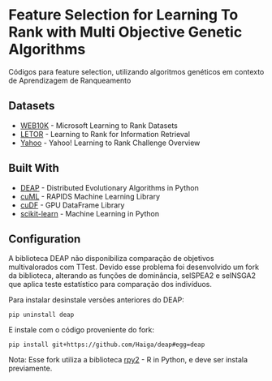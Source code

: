 # Feature Selection for Learning To Rank with Multi Objective Genetic Algorithms

Códigos para feature selection, utilizando algoritmos genéticos em contexto de Aprendizagem de Ranqueamento


## Datasets

* [WEB10K](https://www.microsoft.com/en-us/research/project/mslr/) - Microsoft Learning to Rank Datasets 
* [LETOR](https://www.microsoft.com/en-us/research/project/letor-learning-rank-information-retrieval/) - Learning to Rank for Information Retrieval 
* [Yahoo](http://proceedings.mlr.press/v14/chapelle11a/chapelle11a.pdf) - Yahoo! Learning to Rank Challenge Overview

## Built With

* [DEAP](https://github.com/deap) - Distributed Evolutionary Algorithms in Python
* [cuML](https://github.com/rapidsai/cuml) - RAPIDS Machine Learning Library 
* [cuDF](https://github.com/rapidsai/cudf) - GPU DataFrame Library
* [scikit-learn](https://github.com/scikit-learn/scikit-learn) - Machine Learning in Python


## Configuration

A biblioteca DEAP não disponibiliza comparação de objetivos multivalorados com TTest. Devido esse problema foi desenvolvido um fork da biblioteca, alterando as funções de dominância, selSPEA2 e selNSGA2 que aplica teste estatístico para comparação dos indivíduos. 

Para instalar desinstale versões anteriores do DEAP:
```
pip uninstall deap
```
E instale com o código proveniente do fork:
```
pip install git+https://github.com/Haiga/deap#egg=deap
```

Nota: Esse fork utiliza a biblioteca [rpy2](https://rpy2.bitbucket.io/) - R in Python, e deve ser instala previamente.
